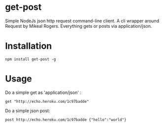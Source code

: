 # get-post

Simple NodeJs json http request command-line client.  A cli
wrapper around Request by Mikeal Rogers. Everything gets
or posts via application/json.

# Installation

```
npm install get-post -g
```

# Usage

Do a simple get as 'application/json' :

```
get "http://echo.heroku.com/1c97badde"
```

Do a simple json post:

```
post http://echo.heroku.com/1c97badde {"hello":"world"}
```
